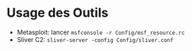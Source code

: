 # Usage des Outils

- Metasploit: lancer `msfconsole -r Config/msf_resource.rc`  
- Sliver C2: `sliver-server -config Config/sliver.conf`  
